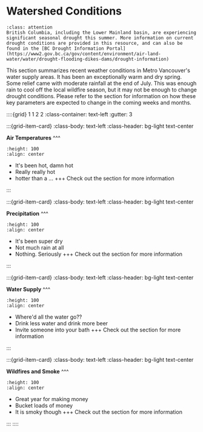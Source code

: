 # Watershed Conditions

```{admonition} **Drought Status**
:class: attention
British Columbia, including the Lower Mainland basin, are experiencing significant seasonal drought this summer. More information on current drought conditions are provided in this resource, and can also be found in the [BC Drought Information Portal](https://www2.gov.bc.ca/gov/content/environment/air-land-water/water/drought-flooding-dikes-dams/drought-information)
```

This section summarizes recent weather conditions in Metro Vancouver's water supply areas. It has been an exceptionally warm and dry spring. Some relief came with moderate rainfall at the end of July. This was enough rain to cool off the local wildfire season, but it may not be enough to change drought conditions. Please refer to the [](outlook.md) section for information on how these key parameters are expected to change in the coming weeks and months. 

::::{grid} 1 1 2 2
:class-container: text-left
:gutter: 3

:::{grid-item-card}
:class-body: text-left
:class-header: bg-light text-center

**Air Temperatures**
^^^
```{image} img/temp.jfif
:height: 100
:align: center
```

- It's been hot, damn hot
- Really really hot
- hotter than a ...
+++
Check out the [](air-temp.ipynb) section for more information

:::

:::{grid-item-card}
:class-body: text-left
:class-header: bg-light text-center

**Precipitation**
^^^
```{image} img/precip-icon.jfif
:height: 100
:align: center
```

- It's been super dry
- Not much rain at all
- Nothing. Seriously
+++
Check out the [](air-temp.ipynb) section for more information

:::

:::{grid-item-card}
:class-body: text-left
:class-header: bg-light text-center

**Water Supply**
^^^
```{image} img/river_discharge_icon.jpg
:height: 100
:align: center
```

- Where'd all the water go??
- Drink less water and drink more beer
- Invite someone into your bath
+++
Check out the [](water_supply.ipynb) section for more information

:::

:::{grid-item-card}
:class-body: text-left
:class-header: bg-light text-center

**Wildfires and Smoke**
^^^
```{image} img/wildfire-icon.jpg
:height: 100
:align: center
```

- Great year for making money
- Bucket loads of money
- It is smoky though
+++
Check out the [](crossover.ipynb) section for more information

:::
::::

